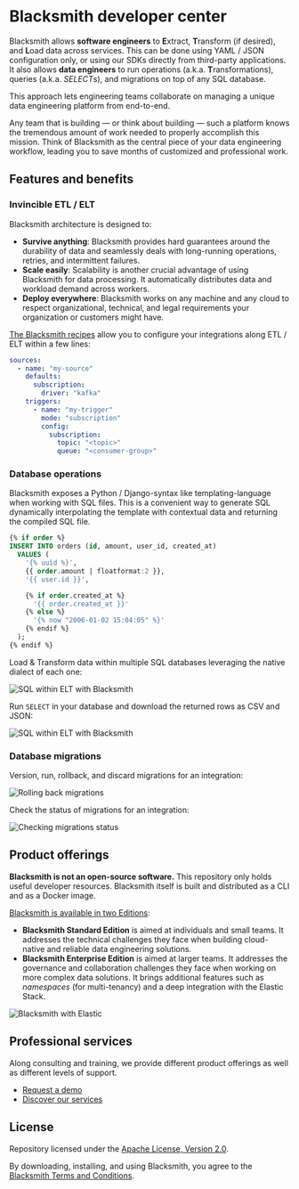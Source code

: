 # Blacksmith developer center

Blacksmith allows **software engineers** to **E**xtract, **T**ransform (if desired),
and **L**oad data across services. This can be done using YAML / JSON configuration
only, or using our SDKs directly from third-party applications. It also allows
**data engineers** to run operations (a.k.a. **T**ransformations), queries (a.k.a.
*SELECT*s), and migrations on top of any SQL database.

This approach lets engineering teams collaborate on managing a unique data
engineering platform from end-to-end.

Any team that is building — or think about building — such a platform knows the
tremendous amount of work needed to properly accomplish this mission. Think of
Blacksmith as the central piece of your data engineering workflow, leading you to
save months of customized and professional work.

## Features and benefits

### Invincible ETL / ELT

Blacksmith architecture is designed to:
- **Survive anything**: Blacksmith provides hard guarantees around the durability
  of data and seamlessly deals with long-running operations, retries, and
  intermittent failures.
- **Scale easily**: Scalability is another crucial advantage of using Blacksmith
  for data processing. It automatically distributes data and workload demand
  across workers.
- **Deploy everywhere**: Blacksmith works on any machine and any cloud to respect
  organizational, technical, and legal requirements your organization or customers
  might have.

[The Blacksmith recipes](https://nunchi.studio/blacksmith/recipes) allow you to
configure your integrations along ETL / ELT within a few lines:

```yml
sources:
  - name: "my-source"
    defaults:
      subscription:
        driver: "kafka"
    triggers:
      - name: "my-trigger"
        mode: "subscription"
        config:
          subscription:
            topic: "<topic>"
            queue: "<consumer-group>"
```

### Database operations

Blacksmith exposes a Python / Django-syntax like templating-language when working
with SQL files. This is a convenient way to generate SQL dynamically interpolating
the template with contextual data and returning the compiled SQL file.

```sql
{% if order %}
INSERT INTO orders (id, amount, user_id, created_at)
  VALUES (
    '{% uuid %}',
    {{ order.amount | floatformat:2 }},
    '{{ user.id }}',

    {% if order.created_at %}
      '{{ order.created_at }}'
    {% else %}
      '{% now "2006-01-02 15:04:05" %}'
    {% endif %}
  );
{% endif %}
```

Load & Transform data within multiple SQL databases leveraging the native dialect
of each one:

![SQL within ELT with Blacksmith](https://nunchi.studio/gifs/blacksmith/cli-run-operation.gif)

Run `SELECT` in your database and download the returned rows as CSV and JSON:

![SQL within ELT with Blacksmith](https://nunchi.studio/gifs/blacksmith/cli-run-select.gif)

### Database migrations

Version, run, rollback, and discard migrations for an integration:

![Rolling back migrations](https://nunchi.studio/gifs/blacksmith/cli-migrations-rollback.gif)

Check the status of migrations for an integration:

![Checking migrations status](https://nunchi.studio/gifs/blacksmith/cli-migrations-status.gif)

## Product offerings

**Blacksmith is not an open-source software.** This repository only holds useful
developer resources. Blacksmith itself is built and distributed as a CLI and as
a Docker image.

[Blacksmith is available in two Editions](https://nunchi.studio/blacksmith/pricing):
- **Blacksmith Standard Edition** is aimed at individuals and small teams. It
  addresses the technical challenges they face when building cloud-native and
  reliable data engineering solutions.
- **Blacksmith Enterprise Edition** is aimed at larger teams. It addresses the
  governance and collaboration challenges they face when working on more complex
  data solutions. It brings additional features such as *namespaces* (for
  multi-tenancy) and a deep integration with the Elastic Stack.

![Blacksmith with Elastic](https://nunchi.studio/images/blacksmith/elastic-traces.png)

## Professional services

Along consulting and training, we provide different product offerings as well as
different levels of support.

- [Request a demo](https://nunchi.studio/blacksmith/forms/demo)
- [Discover our services](https://nunchi.studio/support)

## License

Repository licensed under the [Apache License, Version 2.0](./LICENSE).

By downloading, installing, and using Blacksmith, you agree to the
[Blacksmith Terms and Conditions](https://nunchi.studio/legal/terms).
